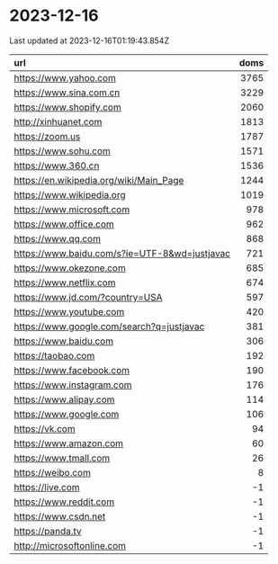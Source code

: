 # 2023-12-16

<!-- BEGIN -->
Last updated at 2023-12-16T01:19:43.854Z

url | doms
:- | -:
https://www.yahoo.com | 3765
https://www.sina.com.cn | 3229
https://www.shopify.com | 2060
http://xinhuanet.com | 1813
https://zoom.us | 1787
https://www.sohu.com | 1571
https://www.360.cn | 1536
https://en.wikipedia.org/wiki/Main_Page | 1244
https://www.wikipedia.org | 1019
https://www.microsoft.com | 978
https://www.office.com | 962
https://www.qq.com | 868
https://www.baidu.com/s?ie=UTF-8&wd=justjavac | 721
https://www.okezone.com | 685
https://www.netflix.com | 674
https://www.jd.com/?country=USA | 597
https://www.youtube.com | 420
https://www.google.com/search?q=justjavac | 381
https://www.baidu.com | 306
https://taobao.com | 192
https://www.facebook.com | 190
https://www.instagram.com | 176
https://www.alipay.com | 114
https://www.google.com | 106
https://vk.com | 94
https://www.amazon.com | 60
https://www.tmall.com | 26
https://weibo.com | 8
https://live.com | -1
https://www.reddit.com | -1
https://www.csdn.net | -1
https://panda.tv | -1
http://microsoftonline.com | -1
<!-- END -->
